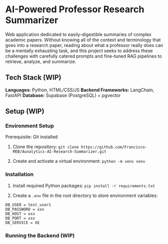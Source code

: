 # AI-Powered Professor Research Summarizer
Web application dedicated to easily-digestible summaries of complex academic papers. Without knowing all of the context and terminology that goes into a research paper, reading about what a professor really does can be a mentally exhausting task, and this project seeks to address these challenges with carefully catered prompts and fine-tuned RAG pipelines to retrieve, analyze, and summarize. 

## Tech Stack (WIP)
**Languages:** Python, HTML/CSS/JS
**Backend Frameworks:** LangChain, FastAPI
**Database:** Supabase (PostgreSQL) + pgvector

## Setup (WIP)

### Environment Setup

Prerequisite: Git installed

1. Clone the repository:
```git clone https://github.com/Francisco-MEB/Aunalytics-AI-Research-Summarizer.git```

2. Create and activate a virtual environment:
```python -m venv venv```

### Installation
1. Install required Python packages:
```pip install -r requirements.txt```

2. Create a `.env` file in the root directory to store environment variables:
```
DB_USER = test_user1
DB_PASSWORD = xxx
DB_HOST = xxx
DB_PORT = xxx
DB_SERVICE = XE
```

### Running the Backend (WIP)